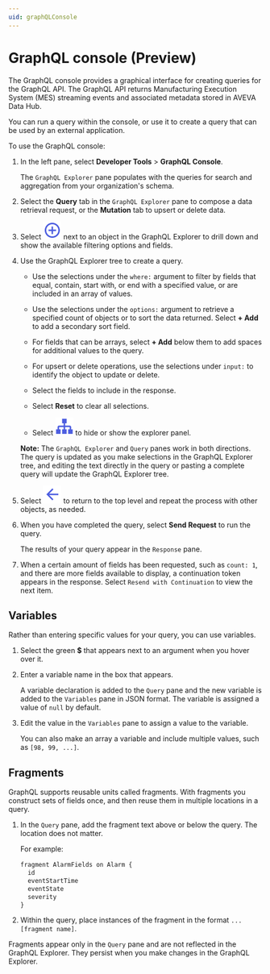 ```yaml
---
uid: graphQLConsole
---
```


# GraphQL console (Preview)

The GraphQL console provides a graphical interface for creating queries for the GraphQL API. The GraphQL API returns Manufacturing Execution System (MES) streaming events and associated metadata stored in AVEVA Data Hub.

You can run a query within the console, or use it to create a query that can be used by an external application.

To use the GraphQL console:

1. In the left pane, select **Developer Tools** > **GraphQL Console**.

   The `GraphQL Explorer` pane populates with the queries for search and aggregation from your organization's schema.

1. Select the **Query** tab in the `GraphQL Explorer` pane to compose a data retrieval request, or the **Mutation** tab to upsert or delete data.

1. Select ![expand](../_icons/branded/plus-circle-outline.svg) next to an object in the GraphQL Explorer to drill down and show the available filtering options and fields.

1. Use the GraphQL Explorer tree to create a query.

   - Use the selections under the `where:` argument to filter by fields that equal, contain, start with, or end with a specified value, or are included in an array of values.

   - Use the selections under the `options:` argument to retrieve a specified count of objects or to sort the data returned. Select **+ Add** to add a secondary sort field.

   - For fields that can be arrays, select **+ Add** below them to add spaces for additional values to the query.

   - For upsert or delete operations, use the selections under `input:` to identify the object to update or delete.

   - Select the fields to include in the response.

   - Select **Reset** to clear all selections.

   - Select ![GraphQL Explorer Panel](../_icons/branded/sitemap.svg) to hide or show the explorer panel.

   **Note:** The `GraphQL Explorer` and `Query` panes work in both directions. The query is updated as you make selections in the GraphQL Explorer tree, and editing the text directly in the query or pasting a complete query will update the GraphQL Explorer tree.

1. Select ![left arrow](../_icons/branded/arrow-left.svg) to return to the top level and repeat the process with other objects, as needed.

1. When you have completed the query, select **Send Request** to run the query.

   The results of your query appear in the `Response` pane.

1. When a certain amount of fields has been requested, such as `count: 1`, and there are more fields available to display, a continuation token appears in the response. Select `Resend with Continuation` to view the next item.

## Variables

Rather than entering specific values for your query, you can use variables.

1. Select the green **$** that appears next to an argument when you hover over it.

1. Enter a variable name in the box that appears.

   A variable declaration is added to the `Query` pane and the new variable is added to the `Variables` pane in JSON format. The variable is assigned a value of `null` by default.

1. Edit the value in the `Variables` pane to assign a value to the variable.

   You can also make an array a variable and include multiple values, such as `[98, 99, ...]`.

## Fragments

GraphQL supports reusable units called fragments. With fragments you construct sets of fields once, and then reuse them in multiple locations in a query.

1. In the `Query` pane, add the fragment text above or below the query. The location does not matter.

   For example:

   ```
   fragment AlarmFields on Alarm {
     id
     eventStartTime
     eventState
     severity
   }
   ```

1. Within the query, place instances of the fragment in the format `...[fragment name]`.

Fragments appear only in the `Query` pane and are not reflected in the GraphQL Explorer. They persist when you make changes in the GraphQL Explorer.
